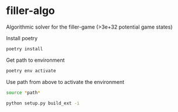 # filler-algo
Algorithmic solver for the filler-game (>3e+32 potential game states)

Install poetry
```bash
poetry install
```

Get path to environment
```bash
poetry env activate
```

Use path from above to activate the environment
```bash
source *path*
```

```bash
python setup.py build_ext -i
```